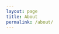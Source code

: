 ```yaml
---
layout: page
title: About
permalink: /about/
---
```



[linkedin]: https://www.linkedin.com/in/yogesh-swami-0737681
[Haskell]: https://www.haskell.org/
[Idris]: http://www.idris-lang.org/
[Agda]: http://wiki.portal.chalmers.se/agda/pmwiki.php
[CoQ]: https://coq.inria.fr/
